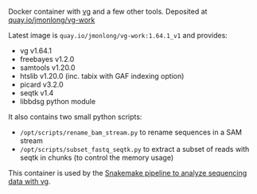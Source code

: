 Docker container with [vg](https://github.com/vgteam/vg) and a few other tools.
Deposited at [quay.io/jmonlong/vg-work](https://quay.io/repository/jmonlong/vg-work?tab=info)

Latest image is `quay.io/jmonlong/vg-work:1.64.1_v1` and provides:

- vg v1.64.1
- freebayes v1.2.0
- samtools v1.20.0
- htslib v1.20.0 (inc. tabix with GAF indexing option)
- picard v3.2.0
- seqtk v1.4
- libbdsg python module

It also contains two small python scripts:

- `/opt/scripts/rename_bam_stream.py` to rename sequences in a SAM stream
- `/opt/scripts/subset_fastq_seqtk.py` to extract a subset of reads with seqtk in chunks (to control the memory usage)

This container is used by the [Snakemake pipeline to analyze sequencing data with vg](https://github.com/vgteam/vg_snakemake).
